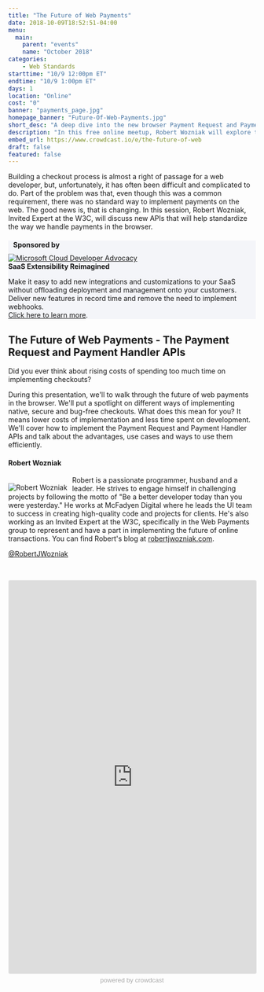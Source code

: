 ```yaml
---
title: "The Future of Web Payments"
date: 2018-10-09T18:52:51-04:00
menu:
  main:
    parent: "events"
    name: "October 2018"
categories:
    - Web Standards
starttime: "10/9 12:00pm ET"
endtime: "10/9 1:00pm ET"
days: 1
location: "Online"
cost: "0"
banner: "payments_page.jpg"
homepage_banner: "Future-Of-Web-Payments.jpg"
short_desc: "A deep dive into the new browser Payment Request and Payment Handler APIs"
description: "In this free online meetup, Robert Wozniak will explore the new browser Payment Request and Payment Handler APIs."
embed_url: https://www.crowdcast.io/e/the-future-of-web
draft: false
featured: false
---
```


Building a checkout process is almost a right of passage for a web developer, but, unfortunately, it has often been difficult and complicated to do. Part of the problem was that, even though this was a common requirement, there was no standard way to implement payments on the web. The good news is, that is changing. In this session, Robert Wozniak, Invited Expert at the W3C, will discuss new APIs that will help standardize the way we handle payments in the browser.

<div class="container" style="background-color:#f4f5f9;margin-top:20px;margin-bottom:20px;">
  <div class="row">
    <h4 style="margin: 10px;">Sponsored by</h4>
  </div>
  <div class="row">
    <div class="col-md-4 col-sm-4">
      <a href="https://goextend.io/?utm_source=Certified%20Fresh%20Events&utm_medium=sponsorship&utm_campaign=fresh%20events%20sponsorship"><img src="/images/banners/Extend_Logo.png" alt="Microsoft Cloud Developer Advocacy"></a>
    </div>
    <div class="col-md-8 col-sm-8">
      <strong>SaaS Extensibility Reimagined</strong><br>
      <p>Make it easy to add new integrations and customizations to your SaaS without offloading deployment and management onto your customers. Deliver new features in record time and remove the need to implement webhooks.<br><a href="https://goextend.io/?utm_source=Certified%20Fresh%20Events&utm_medium=sponsorship&utm_campaign=fresh%20events%20sponsorship">Click here to learn more</a>.
    </div>
  </div>
</div>

## The Future of Web Payments - The Payment Request and Payment Handler APIs

Did you ever think about rising costs of spending too much time on implementing checkouts? 

During this presentation, we'll to walk through the future of web payments in the browser. We'll put a spotlight on different ways of implementing native, secure and bug-free checkouts. What does this mean for you? It means lower costs of implementation and less time spent on development. We'll cover how to implement the Payment Request and Payment Handler APIs and talk about the advantages, use cases and ways to use them efficiently.

#### Robert Wozniak

<img src="/images/speakers/robertwozniak.jpg" style="float:left;margin-right: 10px;margin-top: 15px;" alt="Robert Wozniak">

Robert is a passionate programmer, husband and a leader. He strives to engage himself in challenging projects by following the motto of "Be a better developer today than you were yesterday." He works at McFadyen Digital where he leads the UI team to success in creating high-quality code and projects for clients. He's also working as an Invited Expert at the W3C, specifically in the Web Payments group to represent and have a part in implementing the future of online transactions. You can find Robert's blog at [robertjwozniak.com](http://robertjwozniak.com/).

<i class="fa fa-twitter" aria-hidden="true"></i> [@RobertJWozniak](https://twitter.com/RobertJWozniak)

<br style="clear:both;">

<a name="register"></a>

<iframe width="100%" height="800" frameborder="0" marginheight="0" marginwidth="0" allowtransparency="true" src="https://www.crowdcast.io/e/the-future-of-web?navlinks=false&embed=true" style="border: 1px solid #EEE;border-radius:3px;"></iframe><a href="https://www.crowdcast.io/?utm_source=embed&utm_medium=website&utm_campaign=embed" style="color: #aaa; font-family: 'Helvetica', 'Arial', sans-serif;text-decoration: none;display: block;text-align: center;font-size: 13px;padding: 5px 0;">powered by crowdcast</a>